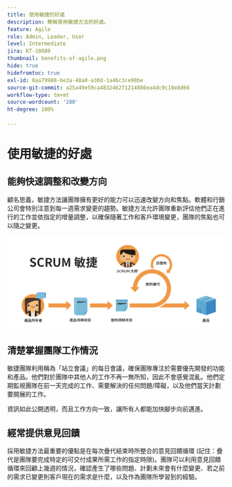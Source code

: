 ```yaml
---
title: 使用敏捷的好處
description: 瞭解使用敏捷方法的好處。
feature: Agile
role: Admin, Leader, User
level: Intermediate
jira: KT-10889
thumbnail: benefits-of-agile.png
hide: true
hidefromtoc: true
exl-id: 8aa79988-6e3a-48a0-a30d-1a4bc3ce98be
source-git-commit: a25a49e59ca483246271214886ea4dc9c10e8d66
workflow-type: tm+mt
source-wordcount: '280'
ht-degree: 100%

---
```


# 使用敏捷的好處

## 能夠快速調整和改變方向

顧名思義，敏捷方法讓團隊擁有更好的能力可以迅速改變方向和焦點。軟體和行銷公司會特別注意到每一週需求變更的趨勢。敏捷方法允許團隊重新評估他們正在進行的工作並依指定的增量調整，以確保隨著工作和客戶環境變更，團隊的焦點也可以隨之變更。

![敏捷工作流](assets/agile-work-stream.png)

## 清楚掌握團隊工作情況

敏捷團隊利用稱為「站立會議」的每日會議，確保團隊專注於需要優先開發的功能和產品。他們對於團隊中其他人的工作不再一無所知，因此不會感覺混亂。他們定期監視團隊在前一天完成的工作、需要解決的任何問題/障礙，以及他們當天計劃要開展的工作。



資訊如此公開透明，而且工作方向一致，讓所有人都能加快腳步向前邁進。



## 經常提供意見回饋

採用敏捷方法最重要的優點是在每次疊代結束時所整合的意見回饋循環 (記住：疊代是團隊要完成特定的可交付成果所需工作的指定時限)。團隊可以利用意見回饋循環來回顧上幾週的情況，確認產生了哪些問題、計劃未來會有什麼變更、若之前的需求已變更則客戶現在的需求是什麼，以及作為團隊所學習到的經驗。
